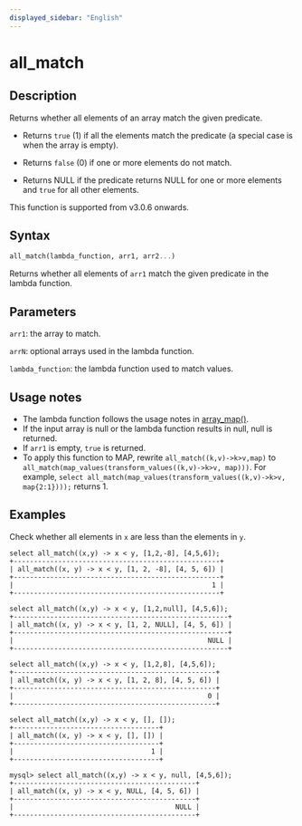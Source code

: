 ```yaml
---
displayed_sidebar: "English"
---
```


# all_match

## Description

Returns whether all elements of an array match the given predicate. 

- Returns `true` (1) if all the elements match the predicate (a special case is when the array is empty).

- Returns `false` (0) if one or more elements do not match.

- Returns NULL if the predicate returns NULL for one or more elements and `true` for all other elements.

This function is supported from v3.0.6 onwards.

## Syntax

```Haskell
all_match(lambda_function, arr1, arr2...)
```

Returns whether all elements of `arr1` match the given predicate in the lambda function.

## Parameters

`arr1`: the array to match.

`arrN`: optional arrays used in the lambda function.

`lambda_function`: the lambda function used to match values.

## Usage notes

- The lambda function follows the usage notes in [array_map()](array_map.md).
- If the input array is null or the lambda function results in null, null is returned.
- If `arr1` is empty, `true` is returned.
- To apply this function to MAP, rewrite `all_match((k,v)->k>v,map)` to `all_match(map_values(transform_values((k,v)->k>v, map)))`. For example, `select all_match(map_values(transform_values((k,v)->k>v, map{2:1})));` returns 1.

## Examples

Check whether all elements in `x` are less than the elements in `y`.

```Plain
select all_match((x,y) -> x < y, [1,2,-8], [4,5,6]);
+---------------------------------------------------+
| all_match((x, y) -> x < y, [1, 2, -8], [4, 5, 6]) |
+---------------------------------------------------+
|                                                 1 |
+---------------------------------------------------+

select all_match((x,y) -> x < y, [1,2,null], [4,5,6]);
+-----------------------------------------------------+
| all_match((x, y) -> x < y, [1, 2, NULL], [4, 5, 6]) |
+-----------------------------------------------------+
|                                                NULL |
+-----------------------------------------------------+

select all_match((x,y) -> x < y, [1,2,8], [4,5,6]);
+--------------------------------------------------+
| all_match((x, y) -> x < y, [1, 2, 8], [4, 5, 6]) |
+--------------------------------------------------+
|                                                0 |
+--------------------------------------------------+

select all_match((x,y) -> x < y, [], []);
+------------------------------------+
| all_match((x, y) -> x < y, [], []) |
+------------------------------------+
|                                  1 |
+------------------------------------+

mysql> select all_match((x,y) -> x < y, null, [4,5,6]);
+---------------------------------------------+
| all_match((x, y) -> x < y, NULL, [4, 5, 6]) |
+---------------------------------------------+
|                                        NULL |
+---------------------------------------------+

```
